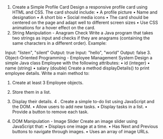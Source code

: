 1. Create a Simple Profile Card 
Design a responsive profile card using HTML and CSS. The card should include: 
• A profile picture 
• Name and designation 
• A short bio 
• Social media icons 
• The card should be centered on the page and adapt well to different screen sizes 
• Use CSS animations for a hover effect on the card. 
2. String Manipulation - Anagram Check 
Write a Java program that takes two strings as input and checks if they are anagrams 
(containing the same characters in a different order). 
Example: 
 
Input: "listen", "silent" 
Output: true 
Input: "hello", "world" 
Output: false 
3. Object-Oriented Programming - Employee Management System 
Design a simple Java class Employee with the following attributes: 
• id (integer) 
• name (string) 
• salary (double) 
Create a method displayDetails() to print employee details. 
Write a main method to: 
1. Create at least 3 Employee objects. 
2. Store them in a list. 
3. Display their details. 
4 . Create a simple to-do list using JavaScript and the DOM. 
• Allow users to add new tasks. 
• Display tasks in a list. 
• Provide a button to remove each task. 
 
 
 
5. DOM Manipulation - Image Slider 
Create an image slider using JavaScript that: 
• Displays one image at a time. 
• Has Next and Previous buttons to navigate through images. 
• Uses an array of image URLs. 
